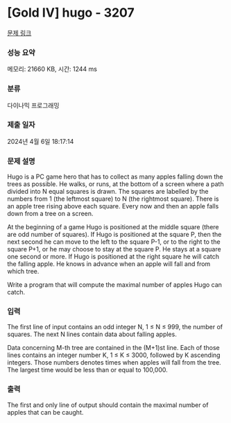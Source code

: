 # [Gold IV] hugo - 3207 

[문제 링크](https://www.acmicpc.net/problem/3207) 

### 성능 요약

메모리: 21660 KB, 시간: 1244 ms

### 분류

다이나믹 프로그래밍

### 제출 일자

2024년 4월 6일 18:17:14

### 문제 설명

<p>Hugo is a PC game hero that has to collect as many apples falling down the trees as possible. He walks, or runs, at the bottom of a screen where a path divided into N equal squares is drawn. The squares are labelled by the numbers from 1 (the leftmost square) to N (the rightmost square). There is an apple tree rising above each square. Every now and then an apple falls down from a tree on a screen.</p>

<p>At the beginning of a game Hugo is positioned at the middle square (there are odd number of squares). If Hugo is positioned at the square P, then the next second he can move to the left to the square P-1, or to the right to the square P+1, or he may choose to stay at the square P. He stays at a square one second or more. If Hugo is positioned at the right square he will catch the falling apple. He knows in advance when an apple will fall and from which tree.</p>

<p>Write a program that will compute the maximal number of apples Hugo can catch.</p>

### 입력 

 <p>The first line of input contains an odd integer N, 1 ≤ N ≤ 999, the number of squares. The next N lines contain data about falling apples.</p>

<p>Data concerning M-th tree are contained in the (M+1)st line. Each of those lines contains an integer number K, 1 ≤ K ≤ 3000, followed by K ascending integers. Those numbers denotes times when apples will fall from the tree. The largest time would be less than or equal to 100,000.</p>

### 출력 

 <p>The first and only line of output should contain the maximal number of apples that can be caught.</p>

